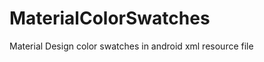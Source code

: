 MaterialColorSwatches
=====================

Material Design color swatches in android xml resource file
